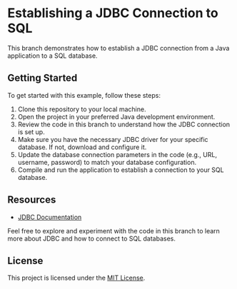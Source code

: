 # Establishing a JDBC Connection to SQL

This branch demonstrates how to establish a JDBC connection from a Java application to a SQL database.

## Getting Started

To get started with this example, follow these steps:

1. Clone this repository to your local machine.
2. Open the project in your preferred Java development environment.
3. Review the code in this branch to understand how the JDBC connection is set up.
4. Make sure you have the necessary JDBC driver for your specific database. If not, download and configure it.
5. Update the database connection parameters in the code (e.g., URL, username, password) to match your database configuration.
6. Compile and run the application to establish a connection to your SQL database.

## Resources

- [JDBC Documentation](https://docs.oracle.com/en/database/oracle/oracle-database/19/jjdbc/)

Feel free to explore and experiment with the code in this branch to learn more about JDBC and how to connect to SQL databases.

## License

This project is licensed under the [MIT License](LICENSE).

